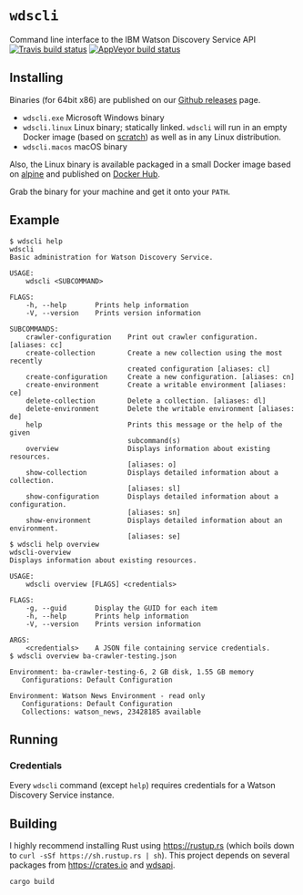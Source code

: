 # `wdscli`
Command line interface to the IBM Watson Discovery Service API
[![Travis build status](https://travis-ci.org/bruceadams/wdscli.svg?branch=master)](https://travis-ci.org/bruceadams/wdscli)
[![AppVeyor build status](https://ci.appveyor.com/api/projects/status/4toqd1lqbrkwtj17/branch/master?svg=true)](https://ci.appveyor.com/project/bruceadams/wdscli)

## Installing
Binaries (for 64bit x86) are published on our
[Github releases](https://github.com/bruceadams/wdscli/releases) page.
- `wdscli.exe` Microsoft Windows binary
- `wdscli.linux` Linux binary; statically linked.
  `wdscli` will run in an empty Docker image
  (based on [scratch](https://hub.docker.com/_/scratch/))
  as well as in any Linux distribution.
- `wdscli.macos` macOS binary

Also, the Linux binary is available packaged in a small
Docker image based on [alpine](https://hub.docker.com/_/alpine/)
and published on
[Docker Hub](https://hub.docker.com/r/bruceadams/wdscli/).

Grab the binary for your machine and get it onto your `PATH`.

## Example
```
$ wdscli help
wdscli
Basic administration for Watson Discovery Service.

USAGE:
    wdscli <SUBCOMMAND>

FLAGS:
    -h, --help       Prints help information
    -V, --version    Prints version information

SUBCOMMANDS:
    crawler-configuration    Print out crawler configuration. [aliases: cc]
    create-collection        Create a new collection using the most recently
                             created configuration [aliases: cl]
    create-configuration     Create a new configuration. [aliases: cn]
    create-environment       Create a writable environment [aliases: ce]
    delete-collection        Delete a collection. [aliases: dl]
    delete-environment       Delete the writable environment [aliases: de]
    help                     Prints this message or the help of the given
                             subcommand(s)
    overview                 Displays information about existing resources.
                             [aliases: o]
    show-collection          Displays detailed information about a collection.
                             [aliases: sl]
    show-configuration       Displays detailed information about a configuration.
                             [aliases: sn]
    show-environment         Displays detailed information about an environment.
                             [aliases: se]
$ wdscli help overview
wdscli-overview
Displays information about existing resources.

USAGE:
    wdscli overview [FLAGS] <credentials>

FLAGS:
    -g, --guid       Display the GUID for each item
    -h, --help       Prints help information
    -V, --version    Prints version information

ARGS:
    <credentials>    A JSON file containing service credentials.
$ wdscli overview ba-crawler-testing.json

Environment: ba-crawler-testing-6, 2 GB disk, 1.55 GB memory
   Configurations: Default Configuration

Environment: Watson News Environment - read only
   Configurations: Default Configuration
   Collections: watson_news, 23428185 available
```
## Running
### Credentials
Every `wdscli` command (except `help`) requires credentials for
a Watson Discovery Service instance.


## Building
I highly recommend installing Rust using https://rustup.rs
(which boils down to `curl -sSf https://sh.rustup.rs | sh`).
This project depends on several packages from https://crates.io
and [wdsapi](https://github.com/bruceadams/wdsapi).

`cargo build`
